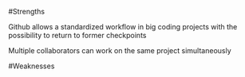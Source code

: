 #Strengths

Github allows a standardized workflow in big coding projects with the possibility to return to former checkpoints

Multiple collaborators can work on the same project simultaneously

#Weaknesses